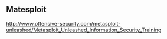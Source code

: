 Matesploit
----
http://www.offensive-security.com/metasploit-unleashed/Metasploit_Unleashed_Information_Security_Training
